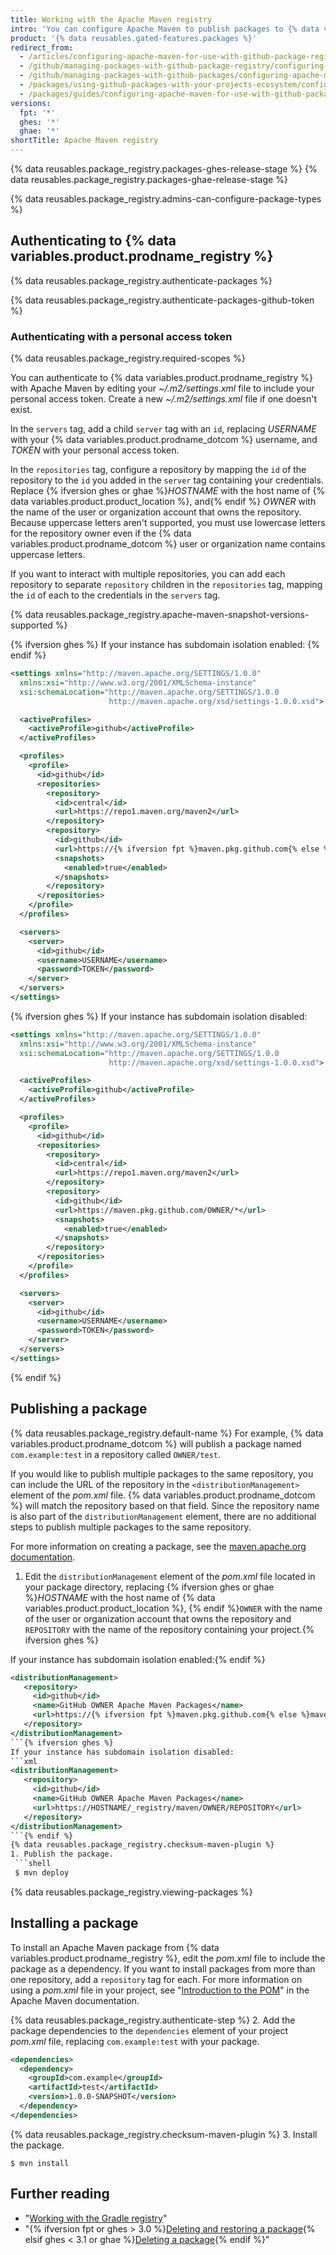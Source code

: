 ```yaml
---
title: Working with the Apache Maven registry
intro: 'You can configure Apache Maven to publish packages to {% data variables.product.prodname_registry %} and to use packages stored on {% data variables.product.prodname_registry %} as dependencies in a Java project.'
product: '{% data reusables.gated-features.packages %}'
redirect_from:
  - /articles/configuring-apache-maven-for-use-with-github-package-registry
  - /github/managing-packages-with-github-package-registry/configuring-apache-maven-for-use-with-github-package-registry
  - /github/managing-packages-with-github-packages/configuring-apache-maven-for-use-with-github-packages
  - /packages/using-github-packages-with-your-projects-ecosystem/configuring-apache-maven-for-use-with-github-packages
  - /packages/guides/configuring-apache-maven-for-use-with-github-packages
versions:
  fpt: '*'
  ghes: '*'
  ghae: '*'
shortTitle: Apache Maven registry
---
```


{% data reusables.package_registry.packages-ghes-release-stage %}
{% data reusables.package_registry.packages-ghae-release-stage %}

{% data reusables.package_registry.admins-can-configure-package-types %}

## Authenticating to {% data variables.product.prodname_registry %}

{% data reusables.package_registry.authenticate-packages %}

{% data reusables.package_registry.authenticate-packages-github-token %}

### Authenticating with a personal access token

{% data reusables.package_registry.required-scopes %}

You can authenticate to {% data variables.product.prodname_registry %} with Apache Maven by editing your *~/.m2/settings.xml* file to include your personal access token. Create a new *~/.m2/settings.xml* file if one doesn't exist.

In the `servers` tag, add a child `server` tag with an `id`, replacing *USERNAME* with your {% data variables.product.prodname_dotcom %} username, and *TOKEN* with your personal access token.

In the `repositories` tag, configure a repository by mapping the `id` of the repository to the `id` you added in the `server` tag containing your credentials. Replace {% ifversion ghes or ghae %}*HOSTNAME* with the host name of {% data variables.product.product_location %}, and{% endif %} *OWNER* with the name of the user or organization account that owns the repository. Because uppercase letters aren't supported, you must use lowercase letters for the repository owner even if the {% data variables.product.prodname_dotcom %} user or organization name contains uppercase letters.

If you want to interact with multiple repositories, you can add each repository to separate `repository` children in the `repositories` tag, mapping the `id` of each to the credentials in the `servers` tag.

{% data reusables.package_registry.apache-maven-snapshot-versions-supported %}

{% ifversion ghes %}
If your instance has subdomain isolation enabled:
{% endif %}

```xml
<settings xmlns="http://maven.apache.org/SETTINGS/1.0.0"
  xmlns:xsi="http://www.w3.org/2001/XMLSchema-instance"
  xsi:schemaLocation="http://maven.apache.org/SETTINGS/1.0.0
                      http://maven.apache.org/xsd/settings-1.0.0.xsd">

  <activeProfiles>
    <activeProfile>github</activeProfile>
  </activeProfiles>

  <profiles>
    <profile>
      <id>github</id>
      <repositories>
        <repository>
          <id>central</id>
          <url>https://repo1.maven.org/maven2</url>
        </repository>
        <repository>
          <id>github</id>
          <url>https://{% ifversion fpt %}maven.pkg.github.com{% else %}maven.HOSTNAME{% endif %}/OWNER/*</url>
          <snapshots>
            <enabled>true</enabled>
          </snapshots>
        </repository>
      </repositories>
    </profile>
  </profiles>

  <servers>
    <server>
      <id>github</id>
      <username>USERNAME</username>
      <password>TOKEN</password>
    </server>
  </servers>
</settings>
```

{% ifversion ghes %}
If your instance has subdomain isolation disabled:

```xml
<settings xmlns="http://maven.apache.org/SETTINGS/1.0.0"
  xmlns:xsi="http://www.w3.org/2001/XMLSchema-instance"
  xsi:schemaLocation="http://maven.apache.org/SETTINGS/1.0.0
                      http://maven.apache.org/xsd/settings-1.0.0.xsd">

  <activeProfiles>
    <activeProfile>github</activeProfile>
  </activeProfiles>

  <profiles>
    <profile>
      <id>github</id>
      <repositories>
        <repository>
          <id>central</id>
          <url>https://repo1.maven.org/maven2</url>
        </repository>
        <repository>
          <id>github</id>
          <url>https://maven.pkg.github.com/OWNER/*</url>
          <snapshots>
            <enabled>true</enabled>
          </snapshots>
        </repository>
      </repositories>
    </profile>
  </profiles>

  <servers>
    <server>
      <id>github</id>
      <username>USERNAME</username>
      <password>TOKEN</password>
    </server>
  </servers>
</settings>
```
{% endif %}

## Publishing a package

{% data reusables.package_registry.default-name %} For example, {% data variables.product.prodname_dotcom %} will publish a package named `com.example:test` in a repository called `OWNER/test`.

If you would like to publish multiple packages to the same repository, you can include the URL of the repository in the `<distributionManagement>` element of the *pom.xml* file. {% data variables.product.prodname_dotcom %} will match the repository based on that field. Since the repository name is also part of the `distributionManagement` element, there are no additional steps to publish multiple packages to the same repository.

For more information on creating a package, see the [maven.apache.org documentation](https://maven.apache.org/guides/getting-started/maven-in-five-minutes.html).

1. Edit the `distributionManagement` element of the *pom.xml* file located in your package directory, replacing {% ifversion ghes or ghae %}*HOSTNAME* with the host name of {% data variables.product.product_location %}, {% endif %}`OWNER` with the name of the user or organization account that owns the repository and `REPOSITORY` with the name of the repository containing your project.{% ifversion ghes %}

  If your instance has subdomain isolation enabled:{% endif %}
  ```xml
  <distributionManagement>
     <repository>
       <id>github</id>
       <name>GitHub OWNER Apache Maven Packages</name>
       <url>https://{% ifversion fpt %}maven.pkg.github.com{% else %}maven.HOSTNAME{% endif %}/OWNER/REPOSITORY</url>
     </repository>
  </distributionManagement>
  ```{% ifversion ghes %}
  If your instance has subdomain isolation disabled:
  ```xml
  <distributionManagement>
     <repository>
       <id>github</id>
       <name>GitHub OWNER Apache Maven Packages</name>
       <url>https://HOSTNAME/_registry/maven/OWNER/REPOSITORY</url>
     </repository>
  </distributionManagement>
  ```{% endif %}
{% data reusables.package_registry.checksum-maven-plugin %}
1. Publish the package.
   ```shell
   $ mvn deploy
  ```

{% data reusables.package_registry.viewing-packages %}

## Installing a package

To install an Apache Maven package from {% data variables.product.prodname_registry %}, edit the *pom.xml* file to include the package as a dependency. If you want to install packages from more than one repository, add a `repository` tag for each. For more information on using a *pom.xml* file in your project, see "[Introduction to the POM](https://maven.apache.org/guides/introduction/introduction-to-the-pom.html)" in the Apache Maven documentation.

{% data reusables.package_registry.authenticate-step %}
2. Add the package dependencies to the `dependencies` element of your project *pom.xml* file, replacing `com.example:test` with your package.

  ```xml
  <dependencies>
    <dependency>
      <groupId>com.example</groupId>
      <artifactId>test</artifactId>
      <version>1.0.0-SNAPSHOT</version>
    </dependency>
  </dependencies>
  ```
{% data reusables.package_registry.checksum-maven-plugin %}
3. Install the package.

  ```shell
  $ mvn install
  ```

## Further reading

- "[Working with the Gradle registry](/packages/working-with-a-github-packages-registry/working-with-the-gradle-registry)"
- "{% ifversion fpt or ghes > 3.0 %}[Deleting and restoring a package](/packages/learn-github-packages/deleting-and-restoring-a-package){% elsif ghes < 3.1 or ghae %}[Deleting a package](/packages/learn-github-packages/deleting-a-package){% endif %}"
